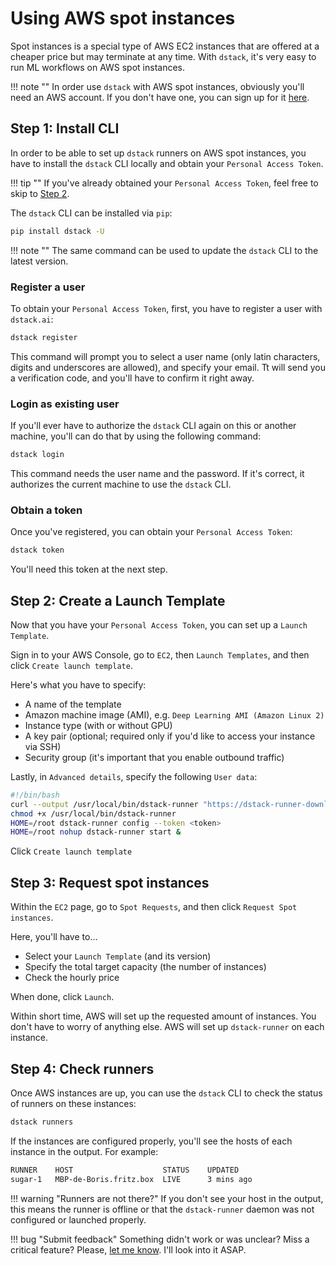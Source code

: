 # Using AWS spot instances

Spot instances is a special type of AWS EC2 instances that are offered at a cheaper price but may terminate at any time.
With `dstack`, it's very easy to run ML workflows on AWS spot instances.

!!! note ""
    In order use `dstack` with AWS spot instances, obviously you'll need an AWS account. If you don't have one, you
    can sign up for it [here](https://www.google.com/aclk?sa=L&ai=DChcSEwiC2LWV7-zyAhXZFXsKHVd7DyEYABABGgJsZQ&ae=2&sig=AOD64_2EAs7JWkaTdb4h1oTYVZX-VJttJQ&q&adurl&ved=2ahUKEwjoj6yV7-zyAhVDR_EDHUZPATAQ0Qx6BAgCEAE).

## Step 1: Install CLI

In order to be able to set up `dstack` runners on AWS spot instances, you have to install the `dstack` CLI locally 
and obtain your `Personal Access Token`.

!!! tip ""
    If you've already obtained your `Personal Access Token`, feel free to skip to [Step 2](#step-2-create-a-launch-template).

The `dstack` CLI can be installed via `pip`:

```bash
pip install dstack -U
```

!!! note ""
    The same command can be used to update the `dstack` CLI to the latest version.

### Register a user

To obtain your `Personal Access Token`, first, you have to register a user with `dstack.ai`:

```bash
dstack register
```

This command will prompt you to select a user name (only latin characters, digits and underscores are allowed), 
and specify your email. Tt will send you a verification code, and you'll have to confirm it right away.

### Login as existing user

If you'll ever have to authorize the `dstack` CLI again on this or another machine, you'll can do that by using
the following command:

```bash 
dstack login
```

This command needs the user name and the password. If it's correct, it authorizes the current machine to use
the `dstack` CLI.

### Obtain a token

Once you've registered, you can obtain your `Personal Access Token`:

```bash
dstack token
```

You'll need this token at the next step.

## Step 2: Create a Launch Template

Now that you have your `Personal Access Token`, you can set up a `Launch Template`.

Sign in to your AWS Console, go to `EC2`, then `Launch Templates`, and then click `Create launch template`.

Here's what you have to specify:
* A name of the template
* Amazon machine image (AMI), e.g. `Deep Learning AMI (Amazon Linux 2)`
* Instance type (with or without GPU)
* A key pair (optional; required only if you'd like to access your instance via SSH)
* Security group (it's important that you enable outbound traffic)

Lastly, in `Advanced details`, specify the following `User data`:

```bash
#!/bin/bash
curl --output /usr/local/bin/dstack-runner "https://dstack-runner-downloads-stgn.s3.eu-west-1.amazonaws.com/latest/binaries/dstack-runner-linux-amd64"
chmod +x /usr/local/bin/dstack-runner
HOME=/root dstack-runner config --token <token>
HOME=/root nohup dstack-runner start &
```

Click `Create launch template`

## Step 3: Request spot instances 

Within the `EC2` page, go to `Spot Requests`, and then click `Request Spot instances`.

Here, you'll have to&hellip;

* Select your `Launch Template` (and its version)
* Specify the total target capacity (the number of instances)
* Check the hourly price

When done, click `Launch`.

Within short time, AWS will set up the requested amount of instances. You don't have to worry of anything else. 
AWS will set up `dstack-runner` on each instance.

## Step 4: Check runners

Once AWS instances are up, you can use the `dstack` CLI to check the status of runners on these instances:

```bash
dstack runners 
```

If the instances are configured properly, you'll see the hosts of each instance in the output. For example:

```bash
RUNNER    HOST                    STATUS    UPDATED
sugar-1   MBP-de-Boris.fritz.box  LIVE      3 mins ago
```

!!! warning "Runners are not there?"
    If you don't see your host in the output, this means the runner is offline or that the `dstack-runner` daemon
    was not configured or launched properly.

!!! bug "Submit feedback"
    Something didn't work or was unclear? Miss a critical feature? Please, [let me know](https://forms.gle/nhigiDm4FmjZdRkx5). I'll look into it ASAP.